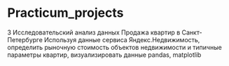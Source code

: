 # Practicum_projects
3 Исследовательский анализ данных	Продажа квартир в Санкт-Петербурге	Используя данные сервиса Яндекс.Недвижимость, определить рыночную стоимость объектов недвижимости и типичные параметры квартир, визуализировать данные	pandas, matplotlib
